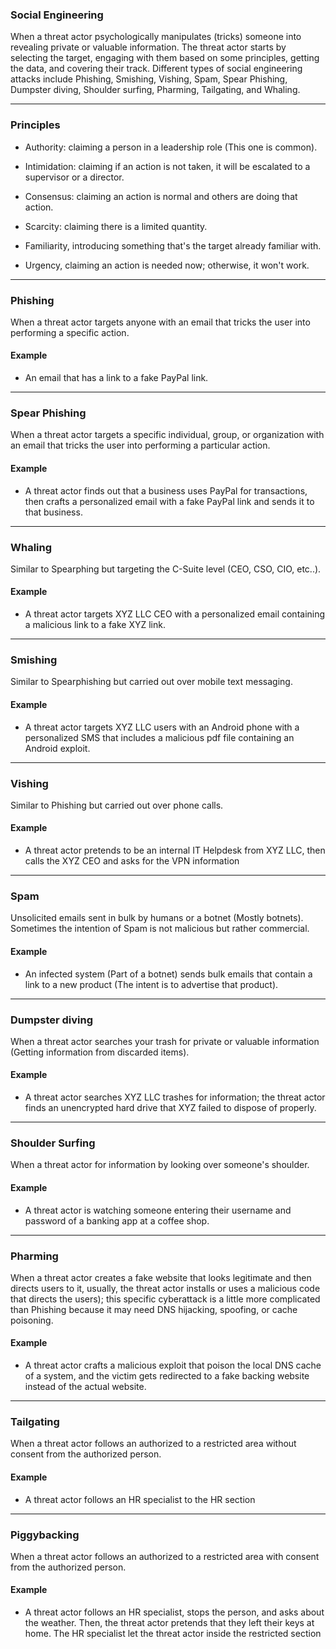 ### Social Engineering

When a threat actor psychologically manipulates (tricks) someone into revealing private or valuable information. The threat actor starts by selecting the target, engaging with them based on some principles, getting the data, and covering their track. Different types of social engineering attacks include Phishing, Smishing, Vishing, Spam, Spear Phishing, Dumpster diving, Shoulder surfing, Pharming, Tailgating, and Whaling.

* * *

### Principles

*   Authority: claiming a person in a leadership role (This one is common).  
    
*   Intimidation: claiming if an action is not taken, it will be escalated to a supervisor or a director.  
    
*   Consensus: claiming an action is normal and others are doing that action.  
    
*   Scarcity: claiming there is a limited quantity.  
    
*   Familiarity, introducing something that's the target already familiar with.  
    
*   Urgency, claiming an action is needed now; otherwise, it won't work.

* * *

### Phishing

When a threat actor targets anyone with an email that tricks the user into performing a specific action.

#### Example

*   An email that has a link to a fake PayPal link.

* * *

### Spear Phishing

When a threat actor targets a specific individual, group, or organization with an email that tricks the user into performing a particular action.

#### Example

*   A threat actor finds out that a business uses PayPal for transactions, then crafts a personalized email with a fake PayPal link and sends it to that business.

* * *

### Whaling

Similar to Spearphing but targeting the C-Suite level (CEO, CSO, CIO, etc..).

#### Example

*   A threat actor targets XYZ LLC CEO with a personalized email containing a malicious link to a fake XYZ link.

* * *

### Smishing

Similar to Spearphishing but carried out over mobile text messaging.

#### Example

*   A threat actor targets XYZ LLC users with an Android phone with a personalized SMS that includes a malicious pdf file containing an Android exploit.

* * *

### Vishing

Similar to Phishing but carried out over phone calls.

#### Example

*   A threat actor pretends to be an internal IT Helpdesk from XYZ LLC, then calls the XYZ CEO and asks for the VPN information

* * *

### Spam

Unsolicited emails sent in bulk by humans or a botnet (Mostly botnets). Sometimes the intention of Spam is not malicious but rather commercial.

#### Example

*   An infected system (Part of a botnet) sends bulk emails that contain a link to a new product (The intent is to advertise that product).

* * *

### Dumpster diving

When a threat actor searches your trash for private or valuable information (Getting information from discarded items).

#### Example

*   A threat actor searches XYZ LLC trashes for information; the threat actor finds an unencrypted hard drive that XYZ failed to dispose of properly.

* * *

### Shoulder Surfing

When a threat actor for information by looking over someone's shoulder.

#### Example

*   A threat actor is watching someone entering their username and password of a banking app at a coffee shop.

* * *

### Pharming

When a threat actor creates a fake website that looks legitimate and then directs users to it, usually, the threat actor installs or uses a malicious code that directs the users); this specific cyberattack is a little more complicated than Phishing because it may need DNS hijacking, spoofing, or cache poisoning.

#### Example

*   A threat actor crafts a malicious exploit that poison the local DNS cache of a system, and the victim gets redirected to a fake backing website instead of the actual website.

* * *

### Tailgating

When a threat actor follows an authorized to a restricted area without consent from the authorized person.

#### Example

*   A threat actor follows an HR specialist to the HR section

* * *

### Piggybacking

When a threat actor follows an authorized to a restricted area with consent from the authorized person.

#### Example

*   A threat actor follows an HR specialist, stops the person, and asks about the weather. Then, the threat actor pretends that they left their keys at home. The HR specialist let the threat actor inside the restricted section  
    
